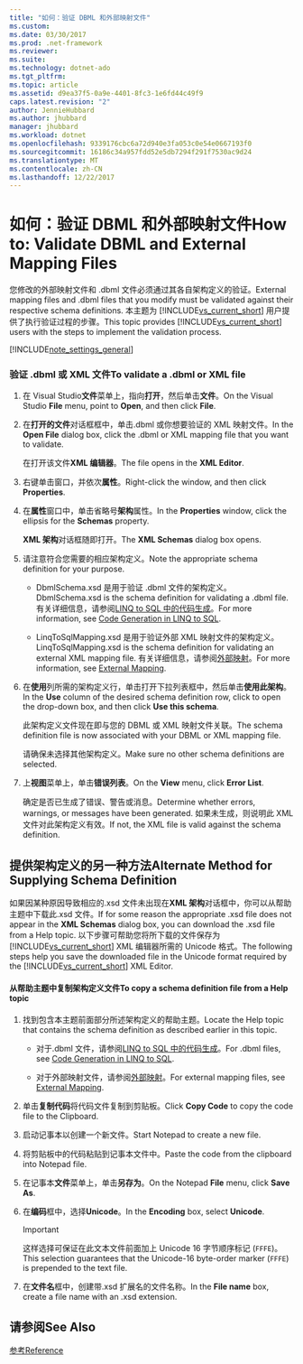 ```yaml
---
title: "如何：验证 DBML 和外部映射文件"
ms.custom: 
ms.date: 03/30/2017
ms.prod: .net-framework
ms.reviewer: 
ms.suite: 
ms.technology: dotnet-ado
ms.tgt_pltfrm: 
ms.topic: article
ms.assetid: d9ea37f5-0a9e-4401-8fc3-1e6fd44c49f9
caps.latest.revision: "2"
author: JennieHubbard
ms.author: jhubbard
manager: jhubbard
ms.workload: dotnet
ms.openlocfilehash: 9339176cbc6a72d940e3fa053c0e54e0667193f0
ms.sourcegitcommit: 16186c34a957fdd52e5db7294f291f7530ac9d24
ms.translationtype: MT
ms.contentlocale: zh-CN
ms.lasthandoff: 12/22/2017
---
```

# <a name="how-to-validate-dbml-and-external-mapping-files"></a><span data-ttu-id="bfa31-102">如何：验证 DBML 和外部映射文件</span><span class="sxs-lookup"><span data-stu-id="bfa31-102">How to: Validate DBML and External Mapping Files</span></span>
<span data-ttu-id="bfa31-103">您修改的外部映射文件和 .dbml 文件必须通过其各自架构定义的验证。</span><span class="sxs-lookup"><span data-stu-id="bfa31-103">External mapping files and .dbml files that you modify must be validated against their respective schema definitions.</span></span> <span data-ttu-id="bfa31-104">本主题为 [!INCLUDE[vs_current_short](../../../../../../includes/vs-current-short-md.md)] 用户提供了执行验证过程的步骤。</span><span class="sxs-lookup"><span data-stu-id="bfa31-104">This topic provides [!INCLUDE[vs_current_short](../../../../../../includes/vs-current-short-md.md)] users with the steps to implement the validation process.</span></span>  
  
 [!INCLUDE[note_settings_general](../../../../../../includes/note-settings-general-md.md)]  
  
### <a name="to-validate-a-dbml-or-xml-file"></a><span data-ttu-id="bfa31-105">验证 .dbml 或 XML 文件</span><span class="sxs-lookup"><span data-stu-id="bfa31-105">To validate a .dbml or XML file</span></span>  
  
1.  <span data-ttu-id="bfa31-106">在 Visual Studio**文件**菜单上，指向**打开**，然后单击**文件**。</span><span class="sxs-lookup"><span data-stu-id="bfa31-106">On the Visual Studio **File** menu, point to **Open**, and then click **File**.</span></span>  
  
2.  <span data-ttu-id="bfa31-107">在**打开的文件**对话框框中，单击.dbml 或你想要验证的 XML 映射文件。</span><span class="sxs-lookup"><span data-stu-id="bfa31-107">In the **Open File** dialog box, click the .dbml or XML mapping file that you want to validate.</span></span>  
  
     <span data-ttu-id="bfa31-108">在打开该文件**XML 编辑器**。</span><span class="sxs-lookup"><span data-stu-id="bfa31-108">The file opens in the **XML Editor**.</span></span>  
  
3.  <span data-ttu-id="bfa31-109">右键单击窗口，并依次**属性**。</span><span class="sxs-lookup"><span data-stu-id="bfa31-109">Right-click the window, and then click **Properties**.</span></span>  
  
4.  <span data-ttu-id="bfa31-110">在**属性**窗口中，单击省略号**架构**属性。</span><span class="sxs-lookup"><span data-stu-id="bfa31-110">In the **Properties** window, click the ellipsis for the **Schemas** property.</span></span>  
  
     <span data-ttu-id="bfa31-111">**XML 架构**对话框随即打开。</span><span class="sxs-lookup"><span data-stu-id="bfa31-111">The **XML Schemas** dialog box opens.</span></span>  
  
5.  <span data-ttu-id="bfa31-112">请注意符合您需要的相应架构定义。</span><span class="sxs-lookup"><span data-stu-id="bfa31-112">Note the appropriate schema definition for your purpose.</span></span>  
  
    -   <span data-ttu-id="bfa31-113">DbmlSchema.xsd 是用于验证 .dbml 文件的架构定义。</span><span class="sxs-lookup"><span data-stu-id="bfa31-113">DbmlSchema.xsd is the schema definition for validating a .dbml file.</span></span> <span data-ttu-id="bfa31-114">有关详细信息，请参阅[LINQ to SQL 中的代码生成](../../../../../../docs/framework/data/adonet/sql/linq/code-generation-in-linq-to-sql.md)。</span><span class="sxs-lookup"><span data-stu-id="bfa31-114">For more information, see [Code Generation in LINQ to SQL](../../../../../../docs/framework/data/adonet/sql/linq/code-generation-in-linq-to-sql.md).</span></span>  
  
    -   <span data-ttu-id="bfa31-115">LinqToSqlMapping.xsd 是用于验证外部 XML 映射文件的架构定义。</span><span class="sxs-lookup"><span data-stu-id="bfa31-115">LinqToSqlMapping.xsd is the schema definition for validating an external XML mapping file.</span></span> <span data-ttu-id="bfa31-116">有关详细信息，请参阅[外部映射](../../../../../../docs/framework/data/adonet/sql/linq/external-mapping.md)。</span><span class="sxs-lookup"><span data-stu-id="bfa31-116">For more information, see [External Mapping](../../../../../../docs/framework/data/adonet/sql/linq/external-mapping.md).</span></span>  
  
6.  <span data-ttu-id="bfa31-117">在**使用**列所需的架构定义行，单击打开下拉列表框中，然后单击**使用此架构**。</span><span class="sxs-lookup"><span data-stu-id="bfa31-117">In the **Use** column of the desired schema definition row, click to open the drop-down box, and then click **Use this schema**.</span></span>  
  
     <span data-ttu-id="bfa31-118">此架构定义文件现在即与您的 DBML 或 XML 映射文件关联。</span><span class="sxs-lookup"><span data-stu-id="bfa31-118">The schema definition file is now associated with your DBML or XML mapping file.</span></span>  
  
     <span data-ttu-id="bfa31-119">请确保未选择其他架构定义。</span><span class="sxs-lookup"><span data-stu-id="bfa31-119">Make sure no other schema definitions are selected.</span></span>  
  
7.  <span data-ttu-id="bfa31-120">上**视图**菜单上，单击**错误列表**。</span><span class="sxs-lookup"><span data-stu-id="bfa31-120">On the **View** menu, click **Error List**.</span></span>  
  
     <span data-ttu-id="bfa31-121">确定是否已生成了错误、警告或消息。</span><span class="sxs-lookup"><span data-stu-id="bfa31-121">Determine whether errors, warnings, or messages have been generated.</span></span> <span data-ttu-id="bfa31-122">如果未生成，则说明此 XML 文件对此架构定义有效。</span><span class="sxs-lookup"><span data-stu-id="bfa31-122">If not, the XML file is valid against the schema definition.</span></span>  
  
## <a name="alternate-method-for-supplying-schema-definition"></a><span data-ttu-id="bfa31-123">提供架构定义的另一种方法</span><span class="sxs-lookup"><span data-stu-id="bfa31-123">Alternate Method for Supplying Schema Definition</span></span>  
 <span data-ttu-id="bfa31-124">如果因某种原因导致相应的.xsd 文件未出现在**XML 架构**对话框中，你可以从帮助主题中下载此.xsd 文件。</span><span class="sxs-lookup"><span data-stu-id="bfa31-124">If for some reason the appropriate .xsd file does not appear in the **XML Schemas** dialog box, you can download the .xsd file from a Help topic.</span></span> <span data-ttu-id="bfa31-125">以下步骤可帮助您将所下载的文件保存为 [!INCLUDE[vs_current_short](../../../../../../includes/vs-current-short-md.md)] XML 编辑器所需的 Unicode 格式。</span><span class="sxs-lookup"><span data-stu-id="bfa31-125">The following steps help you save the downloaded file in the Unicode format required by the [!INCLUDE[vs_current_short](../../../../../../includes/vs-current-short-md.md)] XML Editor.</span></span>  
  
#### <a name="to-copy-a-schema-definition-file-from-a-help-topic"></a><span data-ttu-id="bfa31-126">从帮助主题中复制架构定义文件</span><span class="sxs-lookup"><span data-stu-id="bfa31-126">To copy a schema definition file from a Help topic</span></span>  
  
1.  <span data-ttu-id="bfa31-127">找到包含本主题前面部分所述架构定义的帮助主题。</span><span class="sxs-lookup"><span data-stu-id="bfa31-127">Locate the Help topic that contains the schema definition as described earlier in this topic.</span></span>  
  
    -   <span data-ttu-id="bfa31-128">对于.dbml 文件，请参阅[LINQ to SQL 中的代码生成](../../../../../../docs/framework/data/adonet/sql/linq/code-generation-in-linq-to-sql.md)。</span><span class="sxs-lookup"><span data-stu-id="bfa31-128">For .dbml files, see [Code Generation in LINQ to SQL](../../../../../../docs/framework/data/adonet/sql/linq/code-generation-in-linq-to-sql.md).</span></span>  
  
    -   <span data-ttu-id="bfa31-129">对于外部映射文件，请参阅[外部映射](../../../../../../docs/framework/data/adonet/sql/linq/external-mapping.md)。</span><span class="sxs-lookup"><span data-stu-id="bfa31-129">For external mapping files, see [External Mapping](../../../../../../docs/framework/data/adonet/sql/linq/external-mapping.md).</span></span>  
  
2.  <span data-ttu-id="bfa31-130">单击**复制代码**将代码文件复制到剪贴板。</span><span class="sxs-lookup"><span data-stu-id="bfa31-130">Click **Copy Code** to copy the code file to the Clipboard.</span></span>  
  
3.  <span data-ttu-id="bfa31-131">启动记事本以创建一个新文件。</span><span class="sxs-lookup"><span data-stu-id="bfa31-131">Start Notepad to create a new file.</span></span>  
  
4.  <span data-ttu-id="bfa31-132">将剪贴板中的代码粘贴到记事本文件中。</span><span class="sxs-lookup"><span data-stu-id="bfa31-132">Paste the code from the clipboard into Notepad file.</span></span>  
  
5.  <span data-ttu-id="bfa31-133">在记事本**文件**菜单上，单击**另存为**。</span><span class="sxs-lookup"><span data-stu-id="bfa31-133">On the Notepad **File** menu, click **Save As**.</span></span>  
  
6.  <span data-ttu-id="bfa31-134">在**编码**框中，选择**Unicode**。</span><span class="sxs-lookup"><span data-stu-id="bfa31-134">In the **Encoding** box, select **Unicode**.</span></span>  
  
    > [!IMPORTANT]
    >  <span data-ttu-id="bfa31-135">这样选择可保证在此文本文件前面加上 Unicode 16 字节顺序标记 (`FFFE`)。</span><span class="sxs-lookup"><span data-stu-id="bfa31-135">This selection guarantees that the Unicode-16 byte-order marker (`FFFE`) is prepended to the text file.</span></span>  
  
7.  <span data-ttu-id="bfa31-136">在**文件名**框中，创建带.xsd 扩展名的文件名称。</span><span class="sxs-lookup"><span data-stu-id="bfa31-136">In the **File name** box, create a file name with an .xsd extension.</span></span>  
  
## <a name="see-also"></a><span data-ttu-id="bfa31-137">请参阅</span><span class="sxs-lookup"><span data-stu-id="bfa31-137">See Also</span></span>  
 [<span data-ttu-id="bfa31-138">参考</span><span class="sxs-lookup"><span data-stu-id="bfa31-138">Reference</span></span>](../../../../../../docs/framework/data/adonet/sql/linq/reference.md)
